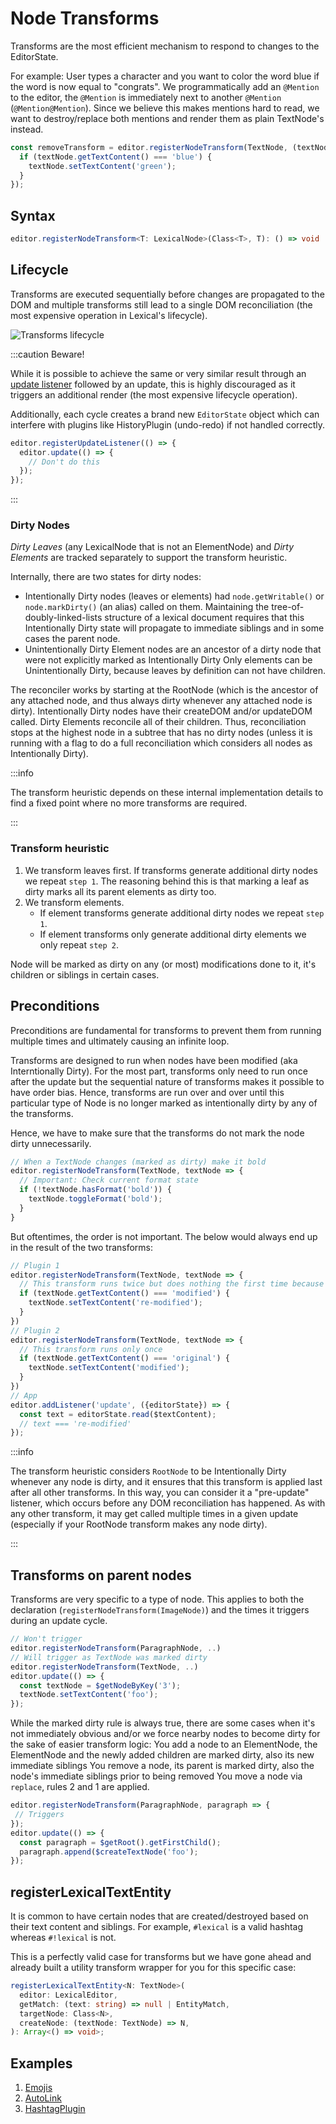 

# Node Transforms

Transforms are the most efficient mechanism to respond to changes to the EditorState.

For example:
User types a character and you want to color the word blue if the word is now equal to "congrats".
We programmatically add an `@Mention` to the editor, the `@Mention` is immediately next to another `@Mention` (`@Mention@Mention`). Since we believe this makes mentions hard to read, we want to destroy/replace both mentions and render them as plain TextNode's instead.

```js
const removeTransform = editor.registerNodeTransform(TextNode, (textNode) => {
  if (textNode.getTextContent() === 'blue') {
    textNode.setTextContent('green');
  }
});
```

## Syntax

```typescript
editor.registerNodeTransform<T: LexicalNode>(Class<T>, T): () => void
```

## Lifecycle

Transforms are executed sequentially before changes are propagated to the DOM and multiple transforms still lead to a single DOM reconciliation (the most expensive operation in Lexical's lifecycle).

![Transforms lifecycle](/img/docs/transforms-lifecycle.svg)

:::caution Beware!

While it is possible to achieve the same or very similar result through an [update listener](/docs/concepts/listeners#registerupdatelistener) followed by an update, this is highly discouraged as it triggers an additional render (the most expensive lifecycle operation).

Additionally, each cycle creates a brand new `EditorState` object which can interfere with plugins like HistoryPlugin (undo-redo) if not handled correctly.

```js
editor.registerUpdateListener(() => {
  editor.update(() => {
    // Don't do this
  });
});
```

:::

### Dirty Nodes

*Dirty Leaves* (any LexicalNode that is not an ElementNode) and *Dirty Elements*
are tracked separately to support the transform heuristic.

Internally, there are two states for dirty nodes:
* Intentionally Dirty nodes (leaves or elements) had `node.getWritable()` or
  `node.markDirty()` (an alias) called on them. Maintaining the
  tree-of-doubly-linked-lists structure of a lexical document requires that
  this Intentionally Dirty state will propagate to immediate siblings and in
  some cases the parent node.
* Unintentionally Dirty Element nodes are an ancestor of a
  dirty node that were not explicitly marked as Intentionally Dirty
  Only elements can be Unintentionally Dirty, because
  leaves by definition can not have children.

The reconciler works by starting at the RootNode (which is the ancestor
of any attached node, and thus always dirty whenever any attached node
is dirty). Intentionally Dirty nodes have their createDOM and/or updateDOM
called. Dirty Elements reconcile all of their children. Thus, reconciliation
stops at the highest node in a subtree that has no dirty nodes (unless it
is running with a flag to do a full reconciliation which considers all
nodes as Intentionally Dirty).

:::info

The transform heuristic depends on these internal implementation details to
find a fixed point where no more transforms are required.

:::

### Transform heuristic

1. We transform leaves first. If transforms generate additional dirty nodes we repeat `step 1`. The reasoning behind this is that marking a leaf as dirty marks all its parent elements as dirty too.
2. We transform elements.
    - If element transforms generate additional dirty nodes we repeat `step 1`.
    - If element transforms only generate additional dirty elements we only repeat `step 2`.

Node will be marked as dirty on any (or most) modifications done to it, it's children or siblings in certain cases.

## Preconditions

Preconditions are fundamental for transforms to prevent them from running multiple times and ultimately causing an infinite loop.

Transforms are designed to run when nodes have been modified (aka Interntionally Dirty). For the most part, transforms only need to run once after the update but the sequential nature of transforms makes it possible to have order bias. Hence, transforms are run over and over until this particular type of Node is no longer marked as intentionally dirty by any of the transforms.

Hence, we have to make sure that the transforms do not mark the node dirty unnecessarily.

```js
// When a TextNode changes (marked as dirty) make it bold
editor.registerNodeTransform(TextNode, textNode => {
  // Important: Check current format state
  if (!textNode.hasFormat('bold')) {
    textNode.toggleFormat('bold');
  }
}
```

But oftentimes, the order is not important. The below would always end up in the result of the two transforms:

```js
// Plugin 1
editor.registerNodeTransform(TextNode, textNode => {
  // This transform runs twice but does nothing the first time because it doesn't meet the preconditions
  if (textNode.getTextContent() === 'modified') {
    textNode.setTextContent('re-modified');
  }
})
// Plugin 2
editor.registerNodeTransform(TextNode, textNode => {
  // This transform runs only once
  if (textNode.getTextContent() === 'original') {
    textNode.setTextContent('modified');
  }
})
// App
editor.addListener('update', ({editorState}) => {
  const text = editorState.read($textContent);
  // text === 're-modified'
});
```

:::info

The transform heuristic considers `RootNode` to be Intentionally Dirty whenever
any node is dirty, and it ensures that this transform is applied last after all
other transforms. In this way, you can consider it a "pre-update" listener,
which occurs before any DOM reconciliation has happened. As with any other
transform, it may get called multiple times in a given update (especially if
your RootNode transform makes any node dirty).

:::

## Transforms on parent nodes

Transforms are very specific to a type of node. This applies to both the declaration (`registerNodeTransform(ImageNode)`) and the times it triggers during an update cycle.

```js
// Won't trigger
editor.registerNodeTransform(ParagraphNode, ..)
// Will trigger as TextNode was marked dirty
editor.registerNodeTransform(TextNode, ..)
editor.update(() => {
  const textNode = $getNodeByKey('3');
  textNode.setTextContent('foo');
});
```

While the marked dirty rule is always true, there are some cases when it's not immediately obvious and/or we force nearby nodes to become dirty for the sake of easier transform logic:
You add a node to an ElementNode, the ElementNode and the newly added children are marked dirty, also its new immediate siblings
You remove a node, its parent is marked dirty, also the node's immediate siblings prior to being removed
You move a node via `replace`, rules 2 and 1 are applied.

```js
editor.registerNodeTransform(ParagraphNode, paragraph => {
 // Triggers
});
editor.update(() => {
  const paragraph = $getRoot().getFirstChild();
  paragraph.append($createTextNode('foo');
});
```

## registerLexicalTextEntity

It is common to have certain nodes that are created/destroyed based on their text content and siblings. For example, `#lexical` is a valid hashtag whereas `#!lexical` is not.

This is a perfectly valid case for transforms but we have gone ahead and already built a utility transform wrapper for you for this specific case:

```typescript
registerLexicalTextEntity<N: TextNode>(
  editor: LexicalEditor,
  getMatch: (text: string) => null | EntityMatch,
  targetNode: Class<N>,
  createNode: (textNode: TextNode) => N,
): Array<() => void>;
```

## Examples

1. [Emojis](https://github.com/facebook/lexical/blob/main/packages/lexical-playground/src/plugins/EmojisPlugin/index.ts)
2. [AutoLink](https://github.com/facebook/lexical/blob/main/packages/lexical-playground/src/plugins/AutoLinkPlugin/index.tsx)
3. [HashtagPlugin](https://github.com/facebook/lexical/blob/main/packages/lexical-react/src/LexicalHashtagPlugin.ts)
